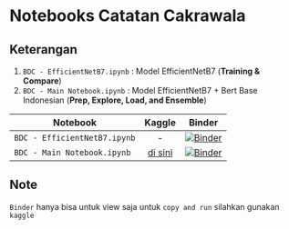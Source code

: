 # Notebooks Catatan Cakrawala
## Keterangan 
1. `BDC - EfficientNetB7.ipynb` : Model EfficientNetB7 (**Training & Compare**)
2. `BDC - Main Notebook.ipynb` : Model EfficientNetB7 + Bert Base Indonesian (**Prep, Explore, Load, and Ensemble**)

|  Notebook                    | Kaggle        | Binder   |
|   -------------              |:-------------:| :------: |
| `BDC - EfficientNetB7.ipynb` |       -       | [![Binder](https://mybinder.org/badge_logo.svg)](https://mybinder.org/v2/gh/Hyuto/BDC-Satria-Data/281544ffdd40c801525ae0612f668454cb294cfc?filepath=Notebooks%2FBDC%20-%20EfficientNetB7.ipynb) |
| `BDC - Main Notebook.ipynb`  | [di sini](https://www.kaggle.com/wahyusetianto/bdc-main-notebook) | [![Binder](https://mybinder.org/badge_logo.svg)](https://mybinder.org/v2/gh/Hyuto/BDC-Satria-Data/281544ffdd40c801525ae0612f668454cb294cfc?filepath=Notebooks%2FBDC%20-%20Main%20Notebook.ipynb) |

## Note
`Binder` hanya bisa untuk view saja untuk `copy and run` silahkan gunakan `kaggle`